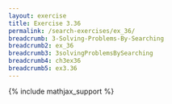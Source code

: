 ```yaml
---
layout: exercise
title: Exercise 3.36
permalink: /search-exercises/ex_36/
breadcrumb: 3-Solving-Problems-By-Searching
breadcrumb2: ex_36
breadcrumb3: 3solvingProblemsBySearching
breadcrumb4: ch3ex36
breadcrumb5: ex3.36
---
```


{% include mathjax_support %}

